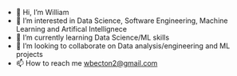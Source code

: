- 👋 Hi, I’m William
- 👀 I’m interested in Data Science, Software Engineering, Machine Learning and Artifical Intellignece
- 🌱 I’m currently learning Data Science/ML skills
- 💞️ I’m looking to collaborate on Data analysis/engineering and ML projects
- 📫 How to reach me wbecton2@gmail.com

<!---
gbecton/gbecton is a ✨ special ✨ repository because its `README.md` (this file) appears on your GitHub profile.
You can click the Preview link to take a look at your changes.
--->
